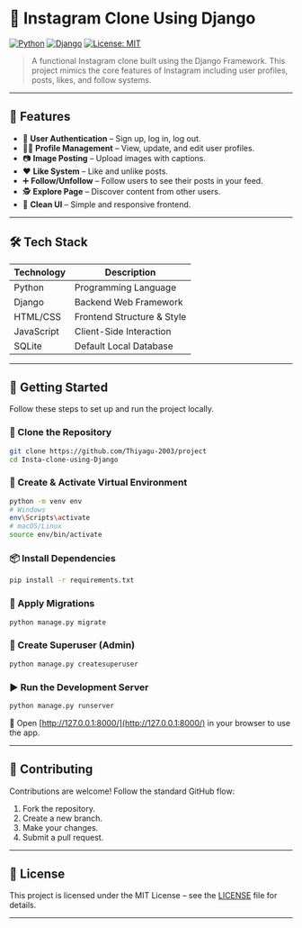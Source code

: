 # 📸 Instagram Clone Using Django

[![Python](https://img.shields.io/badge/Python-3.8%2B-blue.svg)](https://www.python.org/)
[![Django](https://img.shields.io/badge/Django-3.2-green.svg)](https://www.djangoproject.com/)
[![License: MIT](https://img.shields.io/badge/License-MIT-yellow.svg)](LICENSE)

> A functional Instagram clone built using the Django Framework. This project mimics the core features of Instagram including user profiles, posts, likes, and follow systems.

---

## 🌟 Features

* 🔐 **User Authentication** – Sign up, log in, log out.
* 🧑‍💼 **Profile Management** – View, update, and edit user profiles.
* 📷 **Image Posting** – Upload images with captions.
* ❤️ **Like System** – Like and unlike posts.
* ➕ **Follow/Unfollow** – Follow users to see their posts in your feed.
* 🕵️ **Explore Page** – Discover content from other users.
* 🎨 **Clean UI** – Simple and responsive frontend.

---

## 🛠️ Tech Stack

| Technology | Description                |
| ---------- | -------------------------- |
| Python     | Programming Language       |
| Django     | Backend Web Framework      |
| HTML/CSS   | Frontend Structure & Style |
| JavaScript | Client-Side Interaction    |
| SQLite     | Default Local Database     |

---

## 🚀 Getting Started

Follow these steps to set up and run the project locally.

### 📁 Clone the Repository

```bash
git clone https://github.com/Thiyagu-2003/project
cd Insta-clone-using-Django
```

### 🧪 Create & Activate Virtual Environment

```bash
python -m venv env
# Windows
env\Scripts\activate
# macOS/Linux
source env/bin/activate
```

### 📦 Install Dependencies

```bash
pip install -r requirements.txt
```

### 🔧 Apply Migrations

```bash
python manage.py migrate
```

### 👤 Create Superuser (Admin)

```bash
python manage.py createsuperuser
```

### ▶️ Run the Development Server

```bash
python manage.py runserver
```

📍 Open [http://127.0.0.1:8000/](http://127.0.0.1:8000/) in your browser to use the app.


---

## 🤝 Contributing

Contributions are welcome! Follow the standard GitHub flow:

1. Fork the repository.
2. Create a new branch.
3. Make your changes.
4. Submit a pull request.

---

## 📄 License

This project is licensed under the MIT License – see the [LICENSE](LICENSE) file for details.

---

